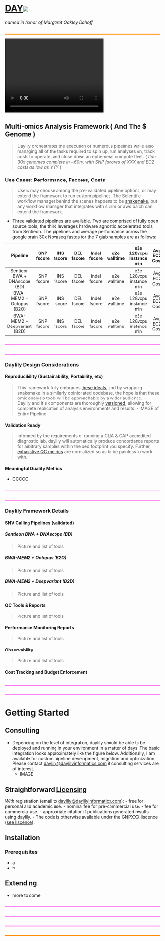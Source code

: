 # [DAY](https://en.wikipedia.org/wiki/Margaret_Oakley_Dayhoff)![](https://placehold.co/60x35/ff03f3/fcf2fb?text=LILLY)
_named in honor of Margaret Oakley Dahoff_


<p valign="middle"><a href=http://www.workwithcolor.com/color-converter-01.htm?cp=ff8c00><img src="docs/images/0000002.png" valign="bottom" ></a></p>

<video width="320" height="240" controls>
  <source src="http://daylilyinformatics.com:8081/assets/DEC_pa.m4v" type="video/mp4">
  Your browser does not support the video tag.
</video>


## Multi-omics Analysis Framework ( And The $ Genome )
  > Daylily orchestrates the execution of numerous pipelines while also managing all of the tasks required to spin up, run analyses on, track costs to operate, and close down an ephemeral compute fleet. ( *tldr: 30x genomes complete in ~60m, with SNP fscores of XXX and EC2 costs as low as YYY* )


### Use Cases: Performance, Fscores, Costs
  >  Users may choose among the pre-validated pipeline options, or may extend the framework to run custom pipelines. The Scientific workflow manager behind the scenes happens to be [snakemake](), but any workflow manager that integrates with slurm or aws batch can extend the framework.

  - Three validated pipelines are available. Two are comprised of fully open source tools, the third leverages hardware agnostic accelerated tools from Sentieon. The pipelines and average performance across the google brain 30x Novaseq fastqs for the 7 [giab]() samples are as follows:
 
 
 | Pipeline |   SNP fscore  |  INS fscore |  DEL fscore | Indel fscore |  e2e walltime |  e2e 128vcpu instance min | Avg EC2 Cost |
 | :-------------: | :-------------: | :--------------: | :-------------: | :-------------: | :--------------: | :-------------: | :-------------: |
 |   Sentieon BWA + DNAscope (BD) |  SNP fscore | INS fscore | DEL fscore | Indel fscore | e2e walltime | e2e 128vcpu instance min | Avg EC2 Cost |
 |   BWA-MEM2 + Octopus (B2O) |  SNP fscore | INS fscore | DEL fscore | Indel fscore | e2e walltime | e2e 128vcpu instance min | Avg EC2 Cost |
 |   BWA-MEM2 + Deepvariant (B2D) |  SNP fscore | INS fscore | DEL fscore | Indel fscore | e2e walltime | e2e 128vcpu instance min | Avg EC2 Cost |



<p valign="middle"><a href=http://www.workwithcolor.com/color-converter-01.htm?cp=ff8c00><img src="docs/images/000000.png" valign="bottom" ></a></p\
>

<p valign="middle"><img src="docs/images/000000.png" valign="bottom" ></p>



### Daylily Design Considerations

#### Reproducibility (Sustainability, Portability, etc)
  > This framework fully embraces [these ideals](), and by wrapping snakemake in a similarly opinionated codebase, the hope is that these omic analysis tools will be approachable by a wider audience.
    - Daylily and it's components are thoroughly [versioned](docs/more/versioning.md), allowing for complete replication of analysis environments and results.
    - IMAGE of Entire Pipeline

#### Validation Ready
  > Informed by the requirements of running a CLIA & CAP accredited diagnostic lab, daylily will automatically produce concordance reports for arbitrary samples within the bed footprint you specify. Further, [exhaustive QC metrics]() are normalized so as to be painless to work with.

#### Meaningful Quality Metrics
  - CCCCC


<p valign="middle"><a href=http://www.workwithcolor.com/color-converter-01.htm?cp=ff8c00><img src="docs/images/000000.png" valign="bottom" ></a></p\
>

<p valign="middle"><img src="docs/images/000000.png" valign="bottom" ></p>



### Daylily Framework Details
#### SNV Calling Pipelines (validated)
##### Sentieon BWA + DNAscope (BD)
  > Picture and list of tools

##### BWA-MEM2 + Octopus (B2O)
  > Picture and	list of	tools

##### BWA-MEM2 + Deepvariant (B2D)
  >Picture and	list of	tools

#### QC Tools & Reports
  >Picture and  list of tools


#### Performance Monitoring Reports
  >Picture and  list of tools

#### Observability
  >Picture and  list of tools

#### Cost Tracking and Budget Enforcement


<p valign="middle"><a href=http://www.workwithcolor.com/color-converter-01.htm?cp=ff8c00><img src="docs/images/000000.png" valign="bottom" ></a></p>

<p valign="middle"><img src="docs/images/000000.png" valign="bottom" ></p>



# Getting Started

## Consulting
  - Depending on the level of integration, daylily should be able to be deployed and running in your environment in a matter of days.  The basic integration looks approximately like the figure below. Additionally, I am available for custom pipeline development, migration and optimization. Please contact daylily@daylilyinformatics.com if consulting services are of interest.
    - IMAGE

## Straightforward [Licensing]() 
  *With* registration (email to daylily@daylilyinformatics.com):
    - free for personal and academic use.
    - nominal fee for pre-commercial use.
    - fee for commercial use.
    - appropriate citation if publications generated results using daylily.
    - The code is otherwise available under the GNPXXX liscence ([see liscence](LICENSE)).


## Installation

### Prerequisites
  - a
  - b


## Extending
  - more to come

<p valign="middle"><a href=http://www.workwithcolor.com/color-converter-01.htm?cp=ff8c00><img src="docs/images/000000.png" valign="bottom" ></a></p>

<p valign="middle"><img src="docs/images/000000.png" valign="bottom" ></p>



<p valign="middle"><a href=http://www.workwithcolor.com/color-converter-01.htm?cp=ff8c00><img src="docs/images/000000.png" valign="bottom" ></a></p>

<p valign="middle"><a href=http://www.workwithcolor.com/color-converter-01.htm?cp=ff8c00><img src="docs/images/0000002.png" valign="bottom" ></a></p>
